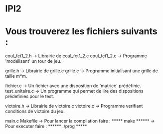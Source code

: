 # IPI2

Vous trouverez les fichiers suivants :
=================================

coul_fct1_2.h            -> Librairie de coul_fct1_2.c
coul_fct1_2.c	       -> Programme 'modélisant' un tour de jeu.

grille.h            -> Librairie de grille.c
grille.c            -> Programme initialisant une grille de taille m*m.

fichier.c -> Un fichier avec une disposition de 'matrice' prédéfinie.
test_unitaire.c -> Un programme qui permet de lire des dispositions prédefinies pour le test.
 
victoire.h 	-> Librairie de victoire.c 
victoire.c 	-> Programme verifiant conditions de victoire du jeu.

main.c
Makefile -> Pour lancer la compilation faire : *****  make ******
	-> Pour executer faire : ****** ./prog *****

